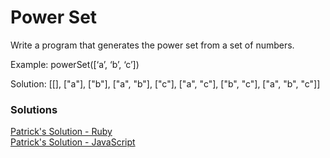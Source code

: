 Power Set
===

Write a program that generates the power set from a set of numbers.

Example:
powerSet([‘a’, ‘b’, ‘c’]) 

Solution: [[], ["a"], ["b"], ["a", "b"], ["c"], ["a", "c"], ["b", "c"], ["a", "b", "c"]]

### Solutions
[Patrick's Solution - Ruby](https://github.com/adowns01/Intro-to-Whiteboarding-DBC/blob/master/solutions/RecursionSolutions/ruby/power_set.rb)  
[Patrick's Solution - JavaScript](https://github.com/adowns01/Intro-to-Whiteboarding-DBC/blob/master/solutions/RecursionSolutions/js/powerSet.js)
